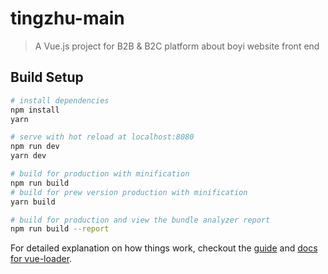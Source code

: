 # tingzhu-main

> A Vue.js project for B2B & B2C platform about boyi website front end

## Build Setup

``` bash
# install dependencies
npm install
yarn

# serve with hot reload at localhost:8080
npm run dev
yarn dev

# build for production with minification
npm run build
# build for prew version production with minification
yarn build

# build for production and view the bundle analyzer report
npm run build --report
```

For detailed explanation on how things work, checkout the [guide](http://vuejs-templates.github.io/webpack/) and [docs for vue-loader](http://vuejs.github.io/vue-loader).
